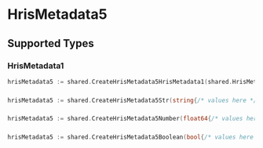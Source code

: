# HrisMetadata5


## Supported Types

### HrisMetadata1

```go
hrisMetadata5 := shared.CreateHrisMetadata5HrisMetadata1(shared.HrisMetadata1{/* values here */})
```

### 

```go
hrisMetadata5 := shared.CreateHrisMetadata5Str(string{/* values here */})
```

### 

```go
hrisMetadata5 := shared.CreateHrisMetadata5Number(float64{/* values here */})
```

### 

```go
hrisMetadata5 := shared.CreateHrisMetadata5Boolean(bool{/* values here */})
```

